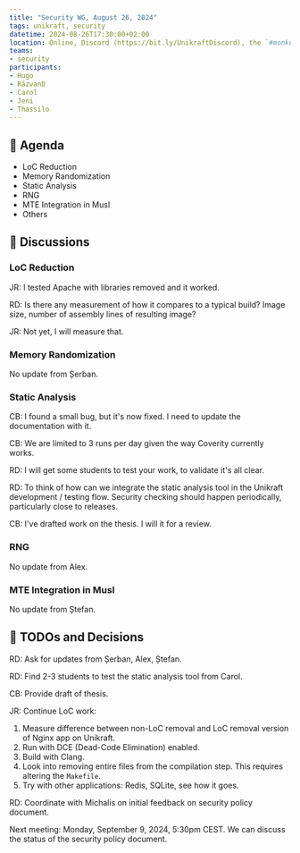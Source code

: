 ```yaml
---
title: "Security WG, August 26, 2024"
tags: unikraft, security
datetime: 2024-08-26T17:30:00+02:00
location: Online, Discord (https://bit.ly/UnikraftDiscord), the `#monkey-business` voice channel
teams:
- security
participants:
- Hugo
- RăzvanD
- Carol
- Jeni
- Thassilo
---
```


## :dart: Agenda

* LoC Reduction
* Memory Randomization
* Static Analysis
* RNG
* MTE Integration in Musl
* Others

## :closed_book: Discussions

### LoC Reduction

JR: I tested Apache with libraries removed and it worked.

RD: Is there any measurement of how it compares to a typical build?
Image size, number of assembly lines of resulting image?

JR: Not yet, I will measure that.

### Memory Randomization

No update from Șerban.

### Static Analysis

CB: I found a small bug, but it's now fixed.
I need to update the documentation with it.

CB: We are limited to 3 runs per day given the way Coverity currently works.

RD: I will get some students to test your work, to validate it's all clear.

RD: To think of how can we integrate the static analysis tool in the Unikraft development / testing flow.
Security checking should happen periodically, particularly close to releases.

CB: I've drafted work on the thesis.
I will it for a review.

### RNG

No update from Alex.

### MTE Integration in Musl

No update from Ștefan.

## :wrench: TODOs and Decisions

RD: Ask for updates from Șerban, Alex, Ștefan.

RD: Find 2-3 students to test the static analysis tool from Carol.

CB: Provide draft of thesis.

JR: Continue LoC work:

1. Measure difference between non-LoC removal and LoC removal version of Nginx app on Unikraft.
1. Run with DCE (Dead-Code Elimination) enabled.
1. Build with Clang.
1. Look into removing entire files from the compilation step.
   This requires altering the `Makefile`.
1. Try with other applications: Redis, SQLite, see how it goes.

RD: Coordinate with Michalis on initial feedback on security policy document.

Next meeting: Monday, September 9, 2024, 5:30pm CEST.
We can discuss the status of the security policy document.
